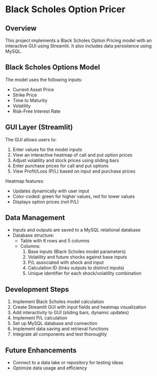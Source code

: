 # Black Scholes Option Pricer

## Overview
This project implements a Black Scholes Option Pricing model with an interactive GUI using Streamlit. It also includes data persistence using MySQL.

## Black Scholes Options Model
The model uses the following inputs:
- Current Asset Price
- Strike Price
- Time to Maturity
- Volatility
- Risk-Free Interest Rate

## GUI Layer (Streamlit)
The GUI allows users to:
1. Enter values for the model inputs
2. View an interactive heatmap of call and put option prices
3. Adjust volatility and stock prices using sliding bars
4. Enter purchase prices for call and put options
5. View Profit/Loss (P/L) based on input and purchase prices

Heatmap features:
- Updates dynamically with user input
- Color-coded: green for higher values, red for lower values
- Displays option prices (not P/L)

## Data Management
- Inputs and outputs are saved to a MySQL relational database
- Database structure:
  - Table with 6 rows and 5 columns
  - Columns:
    1. Base inputs (Black Scholes model parameters)
    2. Volatility and future shocks against base inputs
    3. P/L associated with shock and input
    4. Calculation ID (links outputs to distinct inputs)
    5. Unique identifier for each shock/volatility combination

## Development Steps
1. Implement Black Scholes model calculation
2. Create Streamlit GUI with input fields and heatmap visualization
3. Add interactivity to GUI (sliding bars, dynamic updates)
4. Implement P/L calculation
5. Set up MySQL database and connection
6. Implement data saving and retrieval functions
7. Integrate all components and test thoroughly

## Future Enhancements
- Connect to a data lake or repository for testing ideas
- Optimize data usage and efficiency